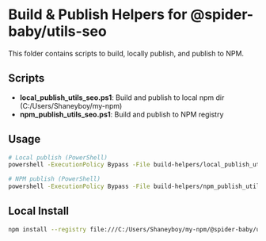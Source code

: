 # Build & Publish Helpers for @spider-baby/utils-seo

This folder contains scripts to build, locally publish, and publish to NPM.

## Scripts

- **local_publish_utils_seo.ps1**: Build and publish to local npm dir (C:/Users/Shaneyboy/my-npm)
- **npm_publish_utils_seo.ps1**: Build and publish to NPM registry

## Usage

```sh
# Local publish (PowerShell)
powershell -ExecutionPolicy Bypass -File build-helpers/local_publish_utils_seo.ps1

# NPM publish (PowerShell)
powershell -ExecutionPolicy Bypass -File build-helpers/npm_publish_utils_seo.ps1
```

## Local Install

```sh
npm install --registry file:///C:/Users/Shaneyboy/my-npm/@spider-baby/utils-seo
```
